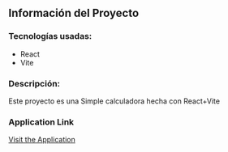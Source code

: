 ## Información del Proyecto

### Tecnologías usadas:
- React
- Vite

### Descripción:
Este proyecto es una Simple calculadora hecha con React+Vite

### Application Link
[Visit the Application](https://calculadora23-simple.netlify.app)
